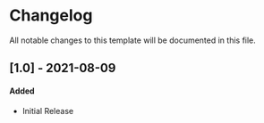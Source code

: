 # Changelog

All notable changes to this template will be documented in this file.

## [1.0] - 2021-08-09

#### Added

- Initial Release
